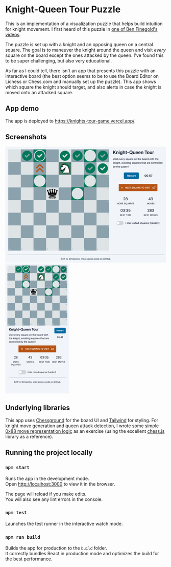 # Knight-Queen Tour Puzzle

This is an implementation of a visualization puzzle that helps build intuition for knight movement. I first heard of this puzzle in [one of Ben Finegold's videos](https://www.youtube.com/watch?v=SrQlpY_eGYU).

The puzzle is set up with a knight and an opposing queen on a central square. The goal is to maneuver the knight around the queen and visit _every_ square on the board except the ones attacked by the queen. I've found this to be super challenging, but also very educational.

As far as I could tell, there isn't an app that presents this puzzle with an interactive board (the best option seems to be to use the Board Editor on Lichess or Chess.com and manually set up the puzzle). This app shows which square the knight should target, and also alerts in case the knight is moved onto an attacked square.

## App demo

The app is deployed to https://knights-tour-game.vercel.app/.

## Screenshots

<img src="screenshots/desktop.png" alt="Preview of app UI on desktop" width="600" />
<img src="screenshots/mobile.png" alt="Preview of app UI on mobile" width="200" />

## Underlying libraries

This app uses [Chessground](https://github.com/ornicar/chessground) for the board UI and [Tailwind](https://tailwindcss.com/) for styling. For knight move generation and queen attack detection, I wrote some simple [0x88 move representation logic](https://www.chessprogramming.org/0x88) as an exercise (using the excellent [chess.js](https://github.com/jhlywa/chess.js) library as a reference).

## Running the project locally

### `npm start`

Runs the app in the development mode.\
Open [http://localhost:3000](http://localhost:3000) to view it in the browser.

The page will reload if you make edits.\
You will also see any lint errors in the console.

### `npm test`

Launches the test runner in the interactive watch mode.

### `npm run build`

Builds the app for production to the `build` folder.\
It correctly bundles React in production mode and optimizes the build for the best performance.
